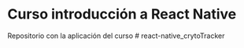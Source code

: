 # Curso introducción a React Native

Repositorio con la aplicación del curso
#   r e a c t - n a t i v e _ c r y t o T r a c k e r  
 